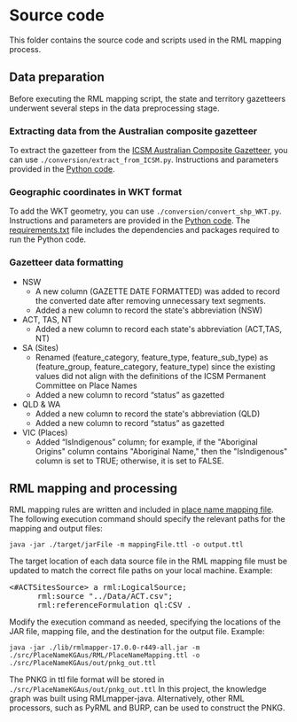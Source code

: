# Source code
This folder contains the source code and scripts used in the RML mapping process.

## Data preparation
Before executing the RML mapping script, the state and territory gazetteers underwent several steps in the data preprocessing stage.  

### Extracting data from the Australian composite gazetteer

To extract the gazetteer from the [ICSM Australian Composite Gazetteer](https://placenames.fsdf.org.au/), you can use `./conversion/extract_from_ICSM.py`. Instructions and parameters provided in the [Python code](conversion/extract_from_icsm.py). 

### Geographic coordinates in WKT format

To add the WKT geometry, you can use `./conversion/convert_shp_WKT.py`. Instructions and parameters are provided in the [Python code](conversion/convert_shp_WKT.py). The [requirements.txt](conversion/requirements.txt) file includes the dependencies and packages required to run the Python code. 

### Gazetteer data formatting 

- NSW
  - A new column (GAZETTE DATE FORMATTED) was added to record the converted date after removing unnecessary text segments.
  - Added a new column to record the state's abbreviation (NSW)
- ACT, TAS, NT
  - Added a new column to record each state's abbreviation (ACT,TAS, NT)
- SA (Sites)
  - Renamed (feature_category, feature_type, feature_sub_type) as (feature_group, feature_category, feature_type) since the existing values did not align with the definitions of the ICSM Permanent Committee on Place Names
  - Added a new column to record “status” as gazetted
- QLD & WA
  - Added a new column to record the state's abbreviation (QLD)
  - Added a new column to record “status” as gazetted
- VIC (Places)
  - Added “IsIndigenous” column; for example, if the "Aboriginal Origins" column contains "Aboriginal Name," then the "IsIndigenous" column is set to TRUE; otherwise, it is set to FALSE.

## RML mapping and processing

RML mapping rules are written and included in [place name mapping file](AusPlaceNameMapping20250325.ttl). 
The following execution command should specify the relevant paths for the mapping and output files:
 ``` 
java -jar ./target/jarFile -m mappingFile.ttl -o output.ttl
 ``` 
The target location of each data source file in the RML mapping file must be updated to match the correct file paths on your local machine.
Example: 
<pre><#ACTSitesSource> a rml:LogicalSource;
      rml:source "../Data/ACT.csv";  
      rml:referenceFormulation ql:CSV .</pre>
Modify the execution command as needed, specifying the locations of the JAR file, mapping file, and the destination for the output file. 
Example:
```
java -jar ./lib/rmlmapper-17.0.0-r449-all.jar -m ./src/PlaceNameKGAus/RML/PlaceNameMapping.ttl -o ./src/PlaceNameKGAus/out/pnkg_out.ttl
```
The PNKG in ttl file format will be stored in ```./src/PlaceNameKGAus/out/pnkg_out.ttl```
In this project, the knowledge graph was built using RMLmapper-java. Alternatively, other RML processors, such as PyRML and BURP, can be used to construct the PNKG. 

